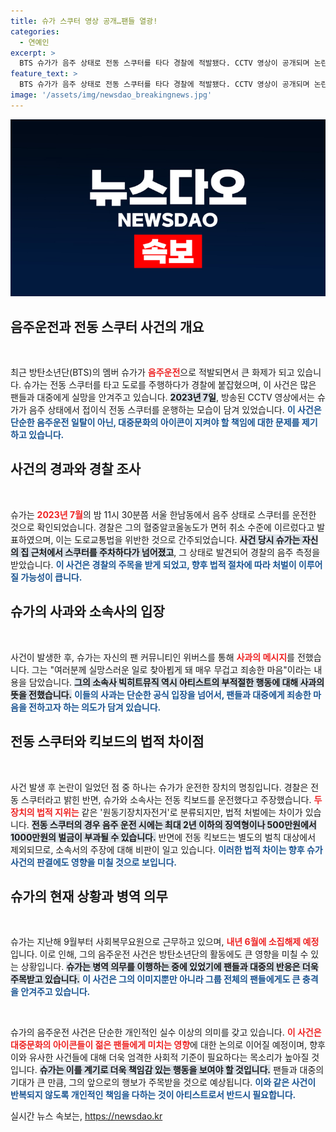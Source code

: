 ```yaml
---
title: 슈가 스쿠터 영상 공개…팬들 열광!
categories:
  - 연예인
excerpt: >
  BTS 슈가가 음주 상태로 전동 스쿠터를 타다 경찰에 적발됐다. CCTV 영상이 공개되며 논란이 확산되고 있는 가운데, 소속사는 사과하며 사건 축소 의혹에 휘말렸다.
feature_text: >
  BTS 슈가가 음주 상태로 전동 스쿠터를 타다 경찰에 적발됐다. CCTV 영상이 공개되며 논란이 확산되고 있는 가운데, 소속사는 사과하며 사건 축소 의혹에 휘말렸다.
image: '/assets/img/newsdao_breakingnews.jpg'
---
```


<p><img src="/assets/img/newsdao_breakingnews.jpg" alt="bookingtag 속보" /></p>

<h2 data-ke-size="size26">음주운전과 전동 스쿠터 사건의 개요</h2>

<p data-ke-size="size16">&nbsp;</p>

<p>최근 방탄소년단(BTS)의 멤버 슈가가 <b><span style="color: #ee2323;">음주운전</span></b>으로 적발되면서 큰 화제가 되고 있습니다. 슈가는 전동 스쿠터를 타고 도로를 주행하다가 경찰에 붙잡혔으며, 이 사건은 많은 팬들과 대중에게 실망을 안겨주고 있습니다. <b><span style="background-color: #21538527;">2023년 7일</span></b>, 방송된 CCTV 영상에서는 슈가가 음주 상태에서 접이식 전동 스쿠터를 운행하는 모습이 담겨 있었습니다. <b><span style="color: #1a5490;">이 사건은 단순한 음주운전 일탈이 아닌, 대중문화의 아이콘이 지켜야 할 책임에 대한 문제를 제기하고 있습니다.</span></b> </p>

<h2 data-ke-size="size26">사건의 경과와 경찰 조사</h2>

<p data-ke-size="size16">&nbsp;</p>

<p>슈가는 <b><span style="color: #ee2323;">2023년 7월</span></b>의 밤 11시 30분쯤 서울 한남동에서 음주 상태로 스쿠터를 운전한 것으로 확인되었습니다. 경찰은 그의 혈중알코올농도가 면허 취소 수준에 이르렀다고 발표하였으며, 이는 도로교통법을 위반한 것으로 간주되었습니다. <b><span style="background-color: #21538527;">사건 당시 슈가는 자신의 집 근처에서 스쿠터를 주차하다가 넘어졌고</span></b>, 그 상태로 발견되어 경찰의 음주 측정을 받았습니다. <b><span style="color: #1a5490;">이 사건은 경찰의 주목을 받게 되었고, 향후 법적 절차에 따라 처벌이 이루어질 가능성이 큽니다.</span></b></p>

<h2 data-ke-size="size26">슈가의 사과와 소속사의 입장</h2>

<p data-ke-size="size16">&nbsp;</p>

<p>사건이 발생한 후, 슈가는 자신의 팬 커뮤니티인 위버스를 통해 <b><span style="color: #ee2323;">사과의 메시지</span></b>를 전했습니다. 그는 "여러분께 실망스러운 일로 찾아뵙게 돼 매우 무겁고 죄송한 마음"이라는 내용을 담았습니다. <b><span style="background-color: #21538527;">그의 소속사 빅히트뮤직 역시 아티스트의 부적절한 행동에 대해 사과의 뜻을 전했습니다.</span></b> <b><span style="color: #1a5490;">이들의 사과는 단순한 공식 입장을 넘어서, 팬들과 대중에게 죄송한 마음을 전하고자 하는 의도가 담겨 있습니다.</span></b></p>

<h2 data-ke-size="size26">전동 스쿠터와 킥보드의 법적 차이점</h2>

<p data-ke-size="size16">&nbsp;</p>

<p>사건 발생 후 논란이 일었던 점 중 하나는 슈가가 운전한 장치의 명칭입니다. 경찰은 전동 스쿠터라고 밝힌 반면, 슈가와 소속사는 전동 킥보드를 운전했다고 주장했습니다. <b><span style="color: #ee2323;">두 장치의 법적 지위는</span></b> 같은 '원동기장치자전거'로 분류되지만, 법적 처벌에는 차이가 있습니다. <b><span style="background-color: #21538527;">전동 스쿠터의 경우 음주 운전 시에는 최대 2년 이하의 징역형이나 500만원에서 1000만원의 벌금이 부과될 수 있습니다.</span></b> 반면에 전동 킥보드는 별도의 벌칙 대상에서 제외되므로, 소속서의 주장에 대해 비판이 일고 있습니다. <b><span style="color: #1a5490;">이러한 법적 차이는 향후 슈가 사건의 판결에도 영향을 미칠 것으로 보입니다.</span></b></p>

<h2 data-ke-size="size26">슈가의 현재 상황과 병역 의무</h2>

<p data-ke-size="size16">&nbsp;</p>

<p>슈가는 지난해 9월부터 사회복무요원으로 근무하고 있으며, <b><span style="color: #ee2323;">내년 6월에 소집해제 예정</span></b>입니다. 이로 인해, 그의 음주운전 사건은 방탄소년단의 활동에도 큰 영향을 미칠 수 있는 상황입니다. <b><span style="background-color: #21538527;">슈가는 병역 의무를 이행하는 중에 있었기에 팬들과 대중의 반응은 더욱 주목받고 있습니다.</span></b> <b><span style="color: #1a5490;">이 사건은 그의 이미지뿐만 아니라 그룹 전체의 팬들에게도 큰 충격을 안겨주고 있습니다.</span></b></p>

<p data-ke-size="size16">&nbsp;</p>

<p>슈가의 음주운전 사건은 단순한 개인적인 실수 이상의 의미를 갖고 있습니다. <b><span style="color: #ee2323;">이 사건은 대중문화의 아이콘들이 젊은 팬들에게 미치는 영향</span></b>에 대한 논의로 이어질 예정이며, 향후 이와 유사한 사건들에 대해 더욱 엄격한 사회적 기준이 필요하다는 목소리가 높아질 것입니다. <b><span style="background-color: #21538527;">슈가는 이를 계기로 더욱 책임감 있는 행동을 보여야 할 것입니다.</span></b> 팬들과 대중의 기대가 큰 만큼, 그의 앞으로의 행보가 주목받을 것으로 예상됩니다. <b><span style="color: #1a5490;">이와 같은 사건이 반복되지 않도록 개인적인 책임을 다하는 것이 아티스트로서 반드시 필요합니다.</span></b></p>
실시간 뉴스 속보는, <a href="https://newsdao.kr" rel="dofollow">https://newsdao.kr</a>



